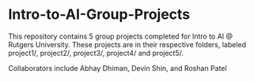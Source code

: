 # Intro-to-AI-Group-Projects

This repository contains 5 group projects completed for Intro to AI @ Rutgers University. These projects are in their respective folders, labeled project1/, project2/, project3/, project4/ and project5/.

Collaborators include Abhay Dhiman, Devin Shin, and Roshan Patel
